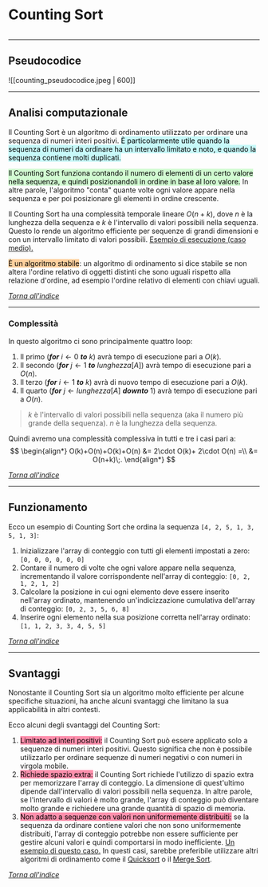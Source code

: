 # Counting Sort
```toc
```
---

## Pseudocodice
![[counting_pseudocodice.jpeg | 600]]

---

## Analisi computazionale
Il Counting Sort è un algoritmo di ordinamento utilizzato per ordinare una sequenza di numeri interi positivi. <mark style="background: #ABF7F7A6;">È particolarmente utile quando la sequenza di numeri da ordinare ha un intervallo limitato e noto, e quando la sequenza contiene molti duplicati.</mark>

<mark style="background: #BBFABBA6;">Il Counting Sort funziona contando il numero di elementi di un certo valore nella sequenza, e quindi posizionandoli in ordine in base al loro valore.</mark> In altre parole, l'algoritmo "conta" quante volte ogni valore appare nella sequenza e per poi posizionare gli elementi in ordine crescente.

Il Counting Sort ha una complessità temporale lineare $O(n + k)$, dove $n$ è la lunghezza della sequenza e $k$ è l'intervallo di valori possibili nella sequenza. Questo lo rende un algoritmo efficiente per sequenze di grandi dimensioni e con un intervallo limitato di valori possibili.
[Esempio di esecuzione (caso medio).](obsidian://open?vault=ASD&file=laboratorio_6cfu%2Fdata%2Fpdf%2Fcounting_sort_caso_medio.pdf)

<mark style="background: #FFB86CA6;">È un algoritmo stabile</mark>: un algoritmo di ordinamento si dice stabile se non altera l'ordine relativo di oggetti distinti che sono uguali rispetto alla relazione d'ordine, ad esempio l'ordine relativo di elementi con chiavi uguali.

[_Torna all'indice_](#counting%20sort)

---

### Complessità
In questo algoritmo ci sono principalmente quattro loop:
1. Il primo (***for*** $i \leftarrow 0$ ***to*** $k$) avrà tempo di esecuzione pari a $O(k)$. 
2. Il secondo (***for*** $j \leftarrow 1$ ***to*** $lunghezza[A]$) avrà tempo di esecuzione pari a $O(n)$.
3. Il terzo (***for*** $i \leftarrow 1$ ***to*** $k$) avrà di nuovo tempo di esecuzione pari a $O(k)$. 
4. Il quarto (***for*** $j \leftarrow lunghezza[A]$ ***downto*** $1$) avrà tempo di esecuzione pari a $O(n)$.

> $k$ è l'intervallo di valori possibili nella sequenza (aka il numero più grande della sequenza).
> $n$ è la lunghezza della sequenza.

Quindi avremo una complessità complessiva in tutti e tre i casi pari a:
$$
\begin{align*}
	O(k)+O(n)+O(k)+O(n) &= 2\cdot O(k)+ 2\cdot O(n) =\\
						&= O(n+k)\;.
\end{align*}
$$

[_Torna all'indice_](#counting%20sort)

---

## Funzionamento
Ecco un esempio di Counting Sort che ordina la sequenza `[4, 2, 5, 1, 3, 5, 1, 3]`:
1.  Inizializzare l'array di conteggio con tutti gli elementi impostati a zero: `[0, 0, 0, 0, 0, 0]`
2.  Contare il numero di volte che ogni valore appare nella sequenza, incrementando il valore corrispondente nell'array di conteggio: `[0, 2, 1, 2, 1, 2]`
3.  Calcolare la posizione in cui ogni elemento deve essere inserito nell'array ordinato, mantenendo un'indicizzazione cumulativa dell'array di conteggio: `[0, 2, 3, 5, 6, 8]`
4.  Inserire ogni elemento nella sua posizione corretta nell'array ordinato: `[1, 1, 2, 3, 3, 4, 5, 5]`

[_Torna all'indice_](#counting%20sort)

---

## Svantaggi
Nonostante il Counting Sort sia un algoritmo molto efficiente per alcune specifiche situazioni, ha anche alcuni svantaggi che limitano la sua applicabilità in altri contesti.

Ecco alcuni degli svantaggi del Counting Sort:
1. <mark style="background: #FF5582A6;">Limitato ad interi positivi:</mark> il Counting Sort può essere applicato solo a sequenze di numeri interi positivi. Questo significa che non è possibile utilizzarlo per ordinare sequenze di numeri negativi o con numeri in virgola mobile.
2. <mark style="background: #FF5582A6;">Richiede spazio extra:</mark> il Counting Sort richiede l'utilizzo di spazio extra per memorizzare l'array di conteggio. La dimensione di quest'ultimo dipende dall'intervallo di valori possibili nella sequenza. In altre parole, se l'intervallo di valori è molto grande, l'array di conteggio può diventare molto grande e richiedere una grande quantità di spazio di memoria.
3. <mark style="background: #FF5582A6;">Non adatto a sequenze con valori non uniformemente distribuiti:</mark> se la sequenza da ordinare contiene valori che non sono uniformemente distribuiti, l'array di conteggio potrebbe non essere sufficiente per gestire alcuni valori e quindi comportarsi in modo inefficiente. [Un esempio di questo caso.](obsidian://open?vault=ASD&file=laboratorio_6cfu%2Fdata%2Fpdf%2Fcounting_sort_caso_peggiore.pdf)
	In questi casi, sarebbe preferibile utilizzare altri algoritmi di ordinamento come il [Quicksort](03-quick_sort) o il [Merge Sort](02-merge_sort). 

[_Torna all'indice_](#counting%20sort)
